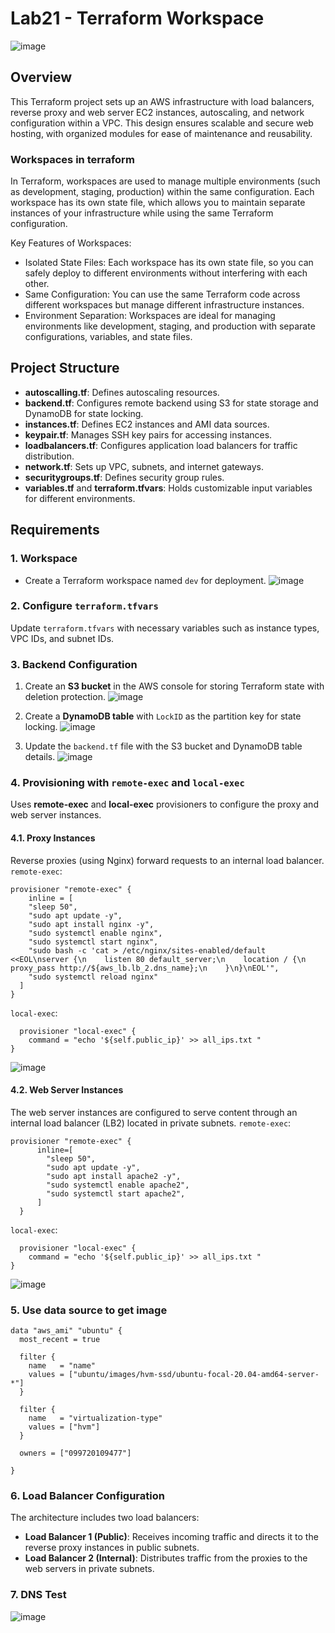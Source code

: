 # Lab21 - Terraform Workspace

![image](https://github.com/user-attachments/assets/29d72172-26c5-40ec-b920-4490e48bc4b6)

## Overview
This Terraform project sets up an AWS infrastructure with load balancers, reverse proxy and web server EC2 instances, autoscaling, and network configuration within a VPC. This design ensures scalable and secure web hosting, with organized modules for ease of maintenance and reusability.

### Workspaces in terraform
In Terraform, workspaces are used to manage multiple environments (such as development, staging, production) within the same configuration. Each workspace has its own state file, which allows you to maintain separate instances of your infrastructure while using the same Terraform configuration.

Key Features of Workspaces:
- Isolated State Files: Each workspace has its own state file, so you can safely deploy to different environments without interfering with each other.
- Same Configuration: You can use the same Terraform code across different workspaces but manage different infrastructure instances.
- Environment Separation: Workspaces are ideal for managing environments like development, staging, and production with separate configurations, variables, and state files.

## Project Structure

- **autoscalling.tf**: Defines autoscaling resources.
- **backend.tf**: Configures remote backend using S3 for state storage and DynamoDB for state locking.
- **instances.tf**: Defines EC2 instances and AMI data sources.
- **keypair.tf**: Manages SSH key pairs for accessing instances.
- **loadbalancers.tf**: Configures application load balancers for traffic distribution.
- **network.tf**: Sets up VPC, subnets, and internet gateways.
- **securitygroups.tf**: Defines security group rules.
- **variables.tf** and **terraform.tfvars**: Holds customizable input variables for different environments.

## Requirements

### 1. Workspace
- Create a Terraform workspace named `dev` for deployment.
![image](https://github.com/user-attachments/assets/c8ee708d-fe87-4d06-9072-b62ec08f93c1)

### 2. Configure `terraform.tfvars`
Update `terraform.tfvars` with necessary variables such as instance types, VPC IDs, and subnet IDs.

### 3. Backend Configuration
1. Create an **S3 bucket** in the AWS console for storing Terraform state with deletion protection.
   ![image](https://github.com/user-attachments/assets/af8da4d2-456f-4f35-a52b-e86a3a71e11d)

2. Create a **DynamoDB table** with `LockID` as the partition key for state locking.
   ![image](https://github.com/user-attachments/assets/4c8927c8-4af3-4a86-b239-a63bc4e92a7b)

3. Update the `backend.tf` file with the S3 bucket and DynamoDB table details.
   ![image](https://github.com/user-attachments/assets/3d379712-eee5-4ec5-b0bf-452aec57d458)


### 4. Provisioning with `remote-exec` and `local-exec`
Uses **remote-exec** and **local-exec** provisioners to configure the proxy and web server instances.
#### 4.1. Proxy Instances
Reverse proxies (using Nginx) forward requests to an internal load balancer.
`remote-exec`:
```
provisioner "remote-exec" {
    inline = [
    "sleep 50",
    "sudo apt update -y",
    "sudo apt install nginx -y",
    "sudo systemctl enable nginx",
    "sudo systemctl start nginx",
    "sudo bash -c 'cat > /etc/nginx/sites-enabled/default <<EOL\nserver {\n    listen 80 default_server;\n    location / {\n        proxy_pass http://${aws_lb.lb_2.dns_name};\n    }\n}\nEOL'",
    "sudo systemctl reload nginx"
  ]
}

```
`local-exec`:
```
  provisioner "local-exec" {
    command = "echo '${self.public_ip}' >> all_ips.txt "
}
```
![image](https://github.com/user-attachments/assets/175a4acf-79ac-4983-92ef-0bab92f0304b)
#### 4.2. Web Server Instances
The web server instances are configured to serve content through an internal load balancer (LB2) located in private subnets.
`remote-exec`:
```
provisioner "remote-exec" {
      inline=[
        "sleep 50",
        "sudo apt update -y",
        "sudo apt install apache2 -y",
        "sudo systemctl enable apache2",  
        "sudo systemctl start apache2",
      ]
  }

```
`local-exec`:
```
  provisioner "local-exec" {
    command = "echo '${self.public_ip}' >> all_ips.txt "
}
```
![image](https://github.com/user-attachments/assets/d5ae9a4d-183c-46bb-bb7d-933a817ae7ff)
### 5. Use data source to get image 
```
data "aws_ami" "ubuntu" {
  most_recent = true

  filter {
    name   = "name"
    values = ["ubuntu/images/hvm-ssd/ubuntu-focal-20.04-amd64-server-*"]
  }

  filter {
    name   = "virtualization-type"
    values = ["hvm"]
  }

  owners = ["099720109477"]

}
```
### 6. Load Balancer Configuration
The architecture includes two load balancers:
- **Load Balancer 1 (Public)**: Receives incoming traffic and directs it to the reverse proxy instances in public subnets.
- **Load Balancer 2 (Internal)**: Distributes traffic from the proxies to the web servers in private subnets.
### 7. DNS Test 
![image](https://github.com/user-attachments/assets/c4c82cdc-b886-4e89-b7f3-83f2463682c3)
